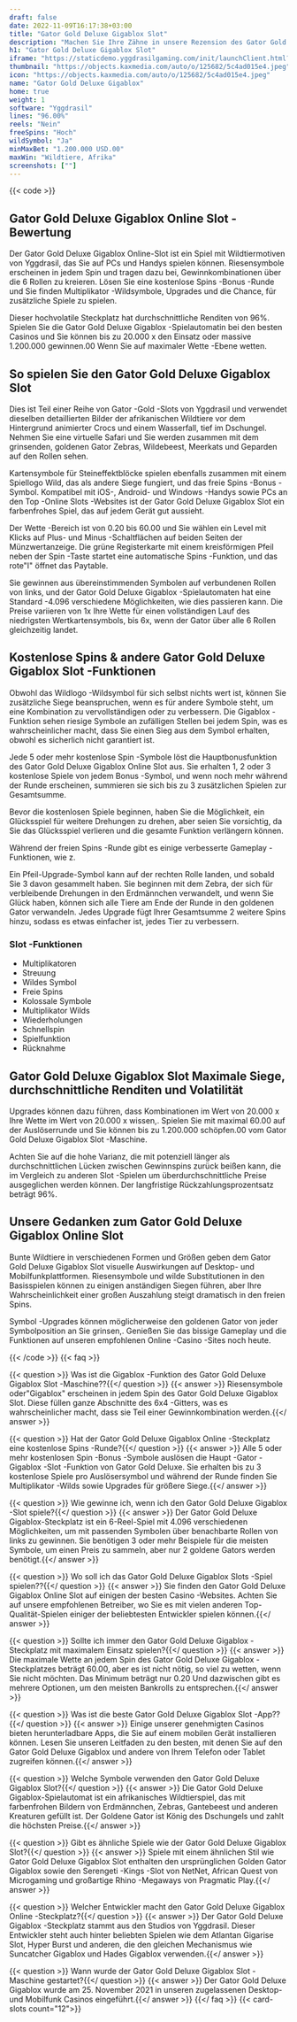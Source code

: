 ```yaml
---
draft: false
date: 2022-11-09T16:17:38+03:00
title: "Gator Gold Deluxe Gigablox Slot"
description: "Machen Sie Ihre Zähne in unsere Rezension des Gator Gold Deluxe Gigablox Online Slot mit einem Blick auf die Funktionen und wo Sie ihn mit dem besten Casino -Bonus spielen können."
h1: "Gator Gold Deluxe Gigablox Slot"
iframe: "https://staticdemo.yggdrasilgaming.com/init/launchClient.html?gameid=10170&lang=en&currency=EUR&org=Demo&key=&fullscreen=yes"
thumbnail: "https://objects.kaxmedia.com/auto/o/125682/5c4ad015e4.jpeg"
icon: "https://objects.kaxmedia.com/auto/o/125682/5c4ad015e4.jpeg"
name: "Gator Gold Deluxe Gigablox"
home: true
weight: 1
software: "Yggdrasil"
lines: "96.00%"
reels: "Nein"
freeSpins: "Hoch"
wildSymbol: "Ja"
minMaxBet: "1.200.000 USD.00"
maxWin: "Wildtiere, Afrika"
screenshots: [""]
---
```


{{< code >}}<h2>Gator Gold Deluxe Gigablox Online Slot -Bewertung</h2><p>Der Gator Gold Deluxe Gigablox Online-Slot ist ein Spiel mit Wildtiermotiven von Yggdrasil, das Sie auf PCs und Handys spielen können. Riesensymbole erscheinen in jedem Spin und tragen dazu bei, Gewinnkombinationen über die 6 Rollen zu kreieren. Lösen Sie eine kostenlose Spins -Bonus -Runde und Sie finden Multiplikator -Wildsymbole, Upgrades und die Chance, für zusätzliche Spiele zu spielen.</p><p>Dieser hochvolatile Steckplatz hat durchschnittliche Renditen von 96%. Spielen Sie die Gator Gold Deluxe Gigablox -Spielautomatin bei den besten Casinos und Sie können bis zu 20.000 x den Einsatz oder massive 1.200.000 gewinnen.00 Wenn Sie auf maximaler Wette -Ebene wetten.</p><h2>So spielen Sie den Gator Gold Deluxe Gigablox Slot</h2><p>Dies ist Teil einer Reihe von Gator -Gold -Slots von Yggdrasil und verwendet dieselben detaillierten Bilder der afrikanischen Wildtiere vor dem Hintergrund animierter Crocs und einem Wasserfall, tief im Dschungel. Nehmen Sie eine virtuelle Safari und Sie werden zusammen mit dem grinsenden, goldenen Gator Zebras, Wildebeest, Meerkats und Geparden auf den Rollen sehen.</p><p>Kartensymbole für Steineffektblöcke spielen ebenfalls zusammen mit einem Spiellogo Wild, das als andere Siege fungiert, und das freie Spins -Bonus -Symbol. Kompatibel mit iOS-, Android- und Windows -Handys sowie PCs an den Top -Online Slots -Websites ist der Gator Gold Deluxe Gigablox Slot ein farbenfrohes Spiel, das auf jedem Gerät gut aussieht.</p><p>Der Wette -Bereich ist von 0.20 bis 60.00 und Sie wählen ein Level mit Klicks auf Plus- und Minus -Schaltflächen auf beiden Seiten der Münzwertanzeige. Die grüne Registerkarte mit einem kreisförmigen Pfeil neben der Spin -Taste startet eine automatische Spins -Funktion, und das rote"I" öffnet das Paytable.</p><p>Sie gewinnen aus übereinstimmenden Symbolen auf verbundenen Rollen von links, und der Gator Gold Deluxe Gigablox -Spielautomaten hat eine Standard -4.096 verschiedene Möglichkeiten, wie dies passieren kann. Die Preise variieren von 1x Ihre Wette für einen vollständigen Lauf des niedrigsten Wertkartensymbols, bis 6x, wenn der Gator über alle 6 Rollen gleichzeitig landet.</p><h2>Kostenlose Spins & andere Gator Gold Deluxe Gigablox Slot -Funktionen</h2><p>Obwohl das Wildlogo -Wildsymbol für sich selbst nichts wert ist, können Sie zusätzliche Siege beanspruchen, wenn es für andere Symbole steht, um eine Kombination zu vervollständigen oder zu verbessern. Die Gigablox -Funktion sehen riesige Symbole an zufälligen Stellen bei jedem Spin, was es wahrscheinlicher macht, dass Sie einen Sieg aus dem Symbol erhalten, obwohl es sicherlich nicht garantiert ist.</p><p>Jede 5 oder mehr kostenlose Spin -Symbole löst die Hauptbonusfunktion des Gator Gold Deluxe Gigablox Online Slot aus. Sie erhalten 1, 2 oder 3 kostenlose Spiele von jedem Bonus -Symbol, und wenn noch mehr während der Runde erscheinen, summieren sie sich bis zu 3 zusätzlichen Spielen zur Gesamtsumme.</p><p>Bevor die kostenlosen Spiele beginnen, haben Sie die Möglichkeit, ein Glücksspiel für weitere Drehungen zu drehen, aber seien Sie vorsichtig, da Sie das Glücksspiel verlieren und die gesamte Funktion verlängern können.</p><p>Während der freien Spins -Runde gibt es einige verbesserte Gameplay -Funktionen, wie z.</p><p>Ein Pfeil-Upgrade-Symbol kann auf der rechten Rolle landen, und sobald Sie 3 davon gesammelt haben. Sie beginnen mit dem Zebra, der sich für verbleibende Drehungen in den Erdmännchen verwandelt, und wenn Sie Glück haben, können sich alle Tiere am Ende der Runde in den goldenen Gator verwandeln. Jedes Upgrade fügt Ihrer Gesamtsumme 2 weitere Spins hinzu, sodass es etwas einfacher ist, jedes Tier zu verbessern.</p><h3>
Slot -Funktionen</h3><ul>
<li></span>
Multiplikatoren</li>
<li></span>
Streuung</li>
<li></span>
Wildes Symbol</li>
<li></span>
Freie Spins</li>
<li></span>
Kolossale Symbole</li>
<li></span>
Multiplikator Wilds</li>
<li></span>
Wiederholungen</li>
<li></span>
Schnellspin</li>
<li></span>
Spielfunktion</li>
<li></span>
Rücknahme</li></ul><h2>Gator Gold Deluxe Gigablox Slot Maximale Siege, durchschnittliche Renditen und Volatilität</h2><p>Upgrades können dazu führen, dass Kombinationen im Wert von 20.000 x Ihre Wette im Wert von 20.000 x wissen,. Spielen Sie mit maximal 60.00 auf der Auslöserrunde und Sie können bis zu 1.200.000 schöpfen.00 vom Gator Gold Deluxe Gigablox Slot -Maschine.</p><p>Achten Sie auf die hohe Varianz, die mit potenziell länger als durchschnittlichen Lücken zwischen Gewinnspins zurück beißen kann, die im Vergleich zu anderen Slot -Spielen um überdurchschnittliche Preise ausgeglichen werden können. Der langfristige Rückzahlungsprozentsatz beträgt 96%.</p><h2>Unsere Gedanken zum Gator Gold Deluxe Gigablox Online Slot</h2><p>Bunte Wildtiere in verschiedenen Formen und Größen geben dem Gator Gold Deluxe Gigablox Slot visuelle Auswirkungen auf Desktop- und Mobilfunkplattformen. Riesensymbole und wilde Substitutionen in den Basisspielen können zu einigen anständigen Siegen führen, aber Ihre Wahrscheinlichkeit einer großen Auszahlung steigt dramatisch in den freien Spins.</p><p>Symbol -Upgrades können möglicherweise den goldenen Gator von jeder Symbolposition an Sie grinsen,. Genießen Sie das bissige Gameplay und die Funktionen auf unseren empfohlenen Online -Casino -Sites noch heute.</p>
{{< /code >}}
{{< faq >}}

{{< question >}} Was ist die Gigablox -Funktion des Gator Gold Deluxe Gigablox Slot -Maschine??{{</ question >}}
{{< answer >}} Riesensymbole oder"Gigablox" erscheinen in jedem Spin des Gator Gold Deluxe Gigablox Slot. Diese füllen ganze Abschnitte des 6x4 -Gitters, was es wahrscheinlicher macht, dass sie Teil einer Gewinnkombination werden.{{</ answer >}}

{{< question >}} Hat der Gator Gold Deluxe Gigablox Online -Steckplatz eine kostenlose Spins -Runde?{{</ question >}}
{{< answer >}} Alle 5 oder mehr kostenlosen Spin -Bonus -Symbole auslösen die Haupt -Gator -Gigablox -Slot -Funktion von Gator Gold Deluxe. Sie erhalten bis zu 3 kostenlose Spiele pro Auslösersymbol und während der Runde finden Sie Multiplikator -Wilds sowie Upgrades für größere Siege.{{</ answer >}}

{{< question >}} Wie gewinne ich, wenn ich den Gator Gold Deluxe Gigablox -Slot spiele?{{</ question >}}
{{< answer >}} Der Gator Gold Deluxe Gigablox-Steckplatz ist ein 6-Reel-Spiel mit 4.096 verschiedenen Möglichkeiten, um mit passenden Symbolen über benachbarte Rollen von links zu gewinnen. Sie benötigen 3 oder mehr Beispiele für die meisten Symbole, um einen Preis zu sammeln, aber nur 2 goldene Gators werden benötigt.{{</ answer >}}

{{< question >}} Wo soll ich das Gator Gold Deluxe Gigablox Slots -Spiel spielen??{{</ question >}}
{{< answer >}} Sie finden den Gator Gold Deluxe Gigablox Online Slot auf einigen der besten Casino -Websites. Achten Sie auf unsere empfohlenen Betreiber, wo Sie es mit vielen anderen Top-Qualität-Spielen einiger der beliebtesten Entwickler spielen können.{{</ answer >}}

{{< question >}} Sollte ich immer den Gator Gold Deluxe Gigablox -Steckplatz mit maximalem Einsatz spielen?{{</ question >}}
{{< answer >}} Die maximale Wette an jedem Spin des Gator Gold Deluxe Gigablox -Steckplatzes beträgt 60.00, aber es ist nicht nötig, so viel zu wetten, wenn Sie nicht möchten. Das Minimum beträgt nur 0.20 Und dazwischen gibt es mehrere Optionen, um den meisten Bankrolls zu entsprechen.{{</ answer >}}

{{< question >}} Was ist die beste Gator Gold Deluxe Gigablox Slot -App??{{</ question >}}
{{< answer >}} Einige unserer genehmigten Casinos bieten herunterladbare Apps, die Sie auf einem mobilen Gerät installieren können. Lesen Sie unseren Leitfaden zu den besten, mit denen Sie auf den Gator Gold Deluxe Gigablox und andere von Ihrem Telefon oder Tablet zugreifen können.{{</ answer >}}

{{< question >}} Welche Symbole verwenden den Gator Gold Deluxe Gigablox Slot?{{</ question >}}
{{< answer >}} Die Gator Gold Deluxe Gigablox-Spielautomat ist ein afrikanisches Wildtierspiel, das mit farbenfrohen Bildern von Erdmännchen, Zebras, Gantebeest und anderen Kreaturen gefüllt ist. Der Goldene Gator ist König des Dschungels und zahlt die höchsten Preise.{{</ answer >}}

{{< question >}} Gibt es ähnliche Spiele wie der Gator Gold Deluxe Gigablox Slot?{{</ question >}}
{{< answer >}} Spiele mit einem ähnlichen Stil wie Gator Gold Deluxe Gigablox Slot enthalten den ursprünglichen Golden Gator Gigablox sowie den Serengeti -Kings -Slot von NetNet, African Quest von Microgaming und großartige Rhino -Megaways von Pragmatic Play.{{</ answer >}}

{{< question >}} Welcher Entwickler macht den Gator Gold Deluxe Gigablox Online -Steckplatz?{{</ question >}}
{{< answer >}} Der Gator Gold Deluxe Gigablox -Steckplatz stammt aus den Studios von Yggdrasil. Dieser Entwickler steht auch hinter beliebten Spielen wie dem Atlantan Gigarise Slot, Hyper Burst und anderen, die den gleichen Mechanismus wie Suncatcher Gigablox und Hades Gigablox verwenden.{{</ answer >}}

{{< question >}} Wann wurde der Gator Gold Deluxe Gigablox Slot -Maschine gestartet?{{</ question >}}
{{< answer >}} Der Gator Gold Deluxe Gigablox wurde am 25. November 2021 in unseren zugelassenen Desktop- und Mobilfunk Casinos eingeführt.{{</ answer >}}
{{</ faq >}}
{{< card-slots count="12">}}